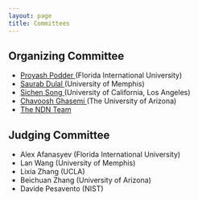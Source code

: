 ```yaml
---
layout: page
title: Committees
---
```


## Organizing Committee

- [ Proyash Podder ](mailto:ppodd002@fiu.edu) (Florida International University)
- [ Saurab Dulal ](mailto:sdulal@memphis.edu ) (University of Memphis)
- [ Sichen Song ](mailto:songsichen123@gmail.com) (University of California, Los Angeles)
- [ Chavoosh Ghasemi ](mailto:chghasemi@email.arizona.edu )(The University of Arizona)
- [ The NDN Team ](mailto:ndn@lists.cs.ucla.edu)

## Judging Committee
- Alex Afanasyev (Florida International University)
- Lan Wang (University of Memphis)
- Lixia Zhang (UCLA)
- Beichuan Zhang (University of Arizona) 
- Davide Pesavento (NIST)

<!--
## Hacking Committee
TODO
-->

<!--
- Lixia Zhang (University of California, Los Angeles)
- Alex Afanasyev (Florida International University)
- Jeff Burke (UCLA REMAP)
- Davide Pesavento (NIST)
-->
